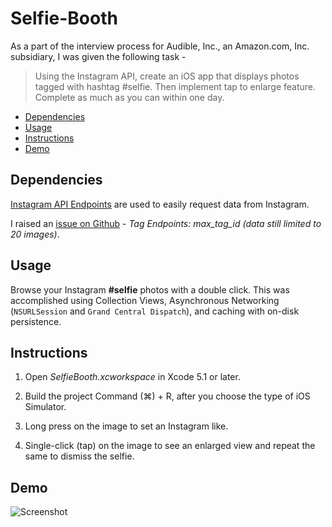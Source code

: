 # Selfie-Booth

As a part of the interview process for Audible, Inc., an Amazon.com, Inc. subsidiary, I was given the following task -

>Using the Instagram API, create an iOS app that displays photos tagged with hashtag #selfie. Then implement tap to enlarge feature. Complete as much as you can within one day.


- [Dependencies](#dependencies)
- [Usage](#usage)
- [Instructions](#instructions)
- [Demo](#demo)

## Dependencies 

[Instagram API Endpoints](http://instagram.com/developer/) are used to easily request data from Instagram.

I raised an [issue on Github](https://github.com/Instagram/instagram-ruby-gem/issues/140) - *Tag Endpoints: max_tag_id (data still limited to 20 images)*.

## Usage

Browse your Instagram **#selfie** photos with a double click. This was accomplished using Collection Views, Asynchronous Networking (`NSURLSession` and `Grand Central Dispatch`), and caching with on-disk persistence.

## Instructions 

1) Open *SelfieBooth.xcworkspace* in Xcode 5.1 or later.

2) Build the project Command (⌘) + R, after you choose the type of iOS Simulator.

3) Long press on the image to set an Instagram like.

4) Single-click (tap) on the image to see an enlarged view and repeat the same to dismiss the selfie.

## Demo
![Screenshot](http://i.imgur.com/thjWsSh.gif)
